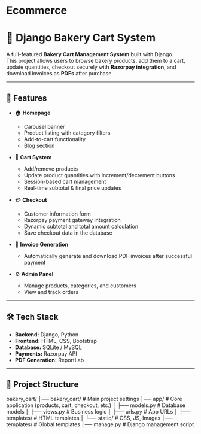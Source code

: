 # Ecommerce
# 🥖 Django Bakery Cart System

A full-featured **Bakery Cart Management System** built with Django.  
This project allows users to browse bakery products, add them to a cart, update quantities, checkout securely with **Razorpay integration**, and download invoices as **PDFs** after purchase.  

---

## 🚀 Features

- 🏠 **Homepage**
  - Carousel banner
  - Product listing with category filters
  - Add-to-cart functionality
  - Blog section

- 🛒 **Cart System**
  - Add/remove products
  - Update product quantities with increment/decrement buttons
  - Session-based cart management
  - Real-time subtotal & final price updates

- 💳 **Checkout**
  - Customer information form
  - Razorpay payment gateway integration
  - Dynamic subtotal and total amount calculation
  - Save checkout data in the database

- 📄 **Invoice Generation**
  - Automatically generate and download PDF invoices after successful payment

- ⚙️ **Admin Panel**
  - Manage products, categories, and customers
  - View and track orders

---

## 🛠️ Tech Stack

- **Backend:** Django, Python
- **Frontend:** HTML, CSS, Bootstrap
- **Database:** SQLite / MySQL
- **Payments:** Razorpay API
- **PDF Generation:** ReportLab

---

## 📂 Project Structure

bakery_cart/
│── bakery_cart/ # Main project settings
│── app/ # Core application (products, cart, checkout, etc.)
│ ├── models.py # Database models
│ ├── views.py # Business logic
│ ├── urls.py # App URLs
│ ├── templates/ # HTML templates
│ └── static/ # CSS, JS, Images
│── templates/ # Global templates
│── manage.py # Django management script
